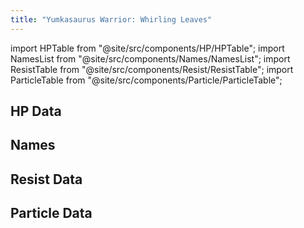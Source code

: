 ```yaml
---
title: "Yumkasaurus Warrior: Whirling Leaves"
---
```


import HPTable from "@site/src/components/HP/HPTable";
import NamesList from "@site/src/components/Names/NamesList";
import ResistTable from "@site/src/components/Resist/ResistTable";
import ParticleTable from "@site/src/components/Particle/ParticleTable";

## HP Data

<HPTable item_key="yumkasauruswarriorwhirlingleaves" data_src="enemy" />

## Names

<NamesList item_key="yumkasauruswarriorwhirlingleaves" data_src="enemy" />

## Resist Data

<ResistTable item_key="yumkasauruswarriorwhirlingleaves" data_src="enemy" />

## Particle Data

<ParticleTable item_key="yumkasauruswarriorwhirlingleaves" data_src="enemy" />
